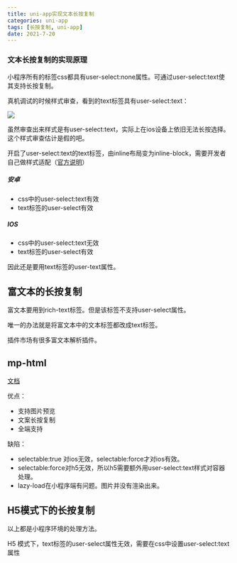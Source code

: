 ```yaml
---
title: uni-app实现文本长按复制
categories: uni-app
tags: [长按复制, uni-app]
date: 2021-7-20
---  
```


### 文本长按复制的实现原理

小程序所有的标签css都具有user-select:none属性。可通过user-select:text使其支持长按复制。

真机调试的时候样式审查，看到的text标签具有user-select:text：

![](https://sharemeans.oss-cn-guangzhou.aliyuncs.com/picture/2021-6-17/1623928631379-image.png)

虽然审查出来样式是有user-select:text，实际上在ios设备上依旧无法长按选择。这个样式审查估计是假的吧。

开启了user-select:text的text标签，由inline布局变为inline-block，需要开发者自己做样式适配（[官方说明](https://developers.weixin.qq.com/community/develop/doc/00086ee03a0bd096595ac5e905ac00)）

##### 安卓
* css中的user-select:text有效
* text标签的user-select有效

##### IOS
* css中的user-select:text无效
* text标签的user-select有效

因此还是要用text标签的user-text属性。

## 富文本的长按复制

富文本要用到rich-text标签。但是该标签不支持user-select属性。

唯一的办法就是将富文本中的文本标签都改成text标签。

插件市场有很多富文本解析插件。

## mp-html

[文档](https://ext.dcloud.net.cn/plugin?id=805#detail)

优点：
* 支持图片预览
* 文案长按复制
* 全端支持

缺陷：
* selectable:true 对ios无效，selectable:force才对ios有效。
* selectable:force对h5无效，所以h5需要额外用user-select:text样式对容器处理。
* lazy-load在小程序端有问题。图片并没有渲染出来。

## H5模式下的长按复制
以上都是小程序环境的处理方法。

H5 模式下，text标签的user-select属性无效，需要在css中设置user-select:text属性